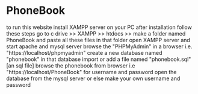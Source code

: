 # PhoneBook
to run this website install XAMPP server on your PC
after installation follow these steps
go to c drive >> XAMPP >> htdocs >> make a folder named PhoneBook and paste all these files in that folder 
open XAMPP server and start apache and mysql server browse the "PHPMyAdmin" in a browser i.e. "https://localhost/phpmyadmin" 
create a new database named "phonebook" in that database import or add a file named "phonebook.sql" [an sql file] 
browse the phonebook from browser i.e "https://localhost/PhoneBook" 
for username and password open the database from the mysql server or else make your own username and password

